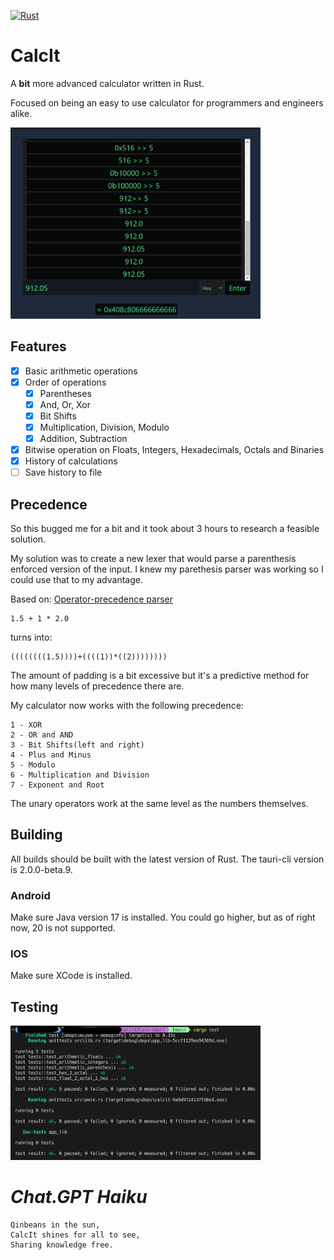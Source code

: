 [![Rust](https://github.com/Qinbeans/CalcIt/actions/workflows/rust.yml/badge.svg)](https://github.com/Qinbeans/CalcIt/actions/workflows/rust.yml)

# CalcIt

A **bit** more advanced calculator written in Rust.

Focused on being an easy to use calculator for programmers and engineers alike.

<img src="./imgs/test.png" alt="CalcIt" width="400"/>

## Features

- [x] Basic arithmetic operations
- [x] Order of operations
  - [x] Parentheses
  - [x] And, Or, Xor
  - [x] Bit Shifts
  - [x] Multiplication, Division, Modulo
  - [x] Addition, Subtraction
- [x] Bitwise operation on Floats, Integers, Hexadecimals, Octals and Binaries
- [x] History of calculations
- [ ] Save history to file

## Precedence

So this bugged me for a bit and it took about 3 hours to research a feasible solution.

My solution was to create a new lexer that would parse a parenthesis enforced version of the input.  I knew my parethesis parser was working so I could use that to my advantage.

Based on: [Operator-precedence parser](https://en.wikipedia.org/wiki/Operator-precedence_parser#Precedence_climbing_method)


```
1.5 + 1 * 2.0
```

turns into:

```
((((((((1.5))))+((((1))*((2))))))))
```

The amount of padding is a bit excessive but it's a predictive method for how many levels of precedence there are.

My calculator now works with the following precedence:

```
1 - XOR
2 - OR and AND
3 - Bit Shifts(left and right)
4 - Plus and Minus
5 - Modulo
6 - Multiplication and Division
7 - Exponent and Root
```

The unary operators work at the same level as the numbers themselves.

## Building

All builds should be built with the latest version of Rust.  The tauri-cli version is 2.0.0-beta.9.

### Android

Make sure Java version 17 is installed.  You could go higher, but as of right now, 20 is not supported.

### IOS

Make sure XCode is installed.

## Testing

<img src="./imgs/cargo-tests.png" alt="Tests" width="400"/>

# *Chat.GPT Haiku*

    Qinbeans in the sun,
    CalcIt shines for all to see,
    Sharing knowledge free.